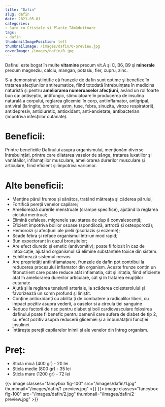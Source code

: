 ```yaml
---
title: "Dafin"
slug: dafin
date: 2021-05-01
categories:
- Sare cu Cristale și Plante Tămăduitoare
tags:
- dafin
thumbnailImagePosition: left
thumbnailImage: /images/dafin/0-preview.jpg
coverImage: /images/dafin/0.jpg
---
```

Dafinul este bogat în multe **vitamine** precum vit.A şi C, B6, B9 şi **minerale** precum magneziu, calciu, mangan, potasiu, fier, cupru, zinc.
<!--more-->
S-a demonstrat ştiințific că frunzele de dafin sunt optime şi benefice în tratarea afecțiunilor antireumatice, fiind totodată întrebuințate în medicina naturistă şi pentru **ameliorarea numeroaselor afecțiuni**, având un rol foarte bun ca: antiseptic, antifungic, stimulatoare în producerea de insulina naturală a corpului, reglarea glicemiei în corp, antiinflamator, antigripal, antiviral (laringite, bronșite, astm, tuse, febra, sinuzita, viroze respiratorii), antidepresiv, antidiuretic, antioxidant, anti-anxietate, antibacterian (împotriva infecțiilor cutanate).

# Beneficii:
Printre beneficiile Dafinului asupra organismului, menționăm diverse întrebuințări, printre care dilatarea vaselor de sânge, tratarea luxatiilor şi vanătăilor, inflamațiilor musculare, ameliorarea durerilor musculare şi articulare, fiind eficient și împotriva varicelor.

# Alte beneficii:
- Menține părul frumos şi sănătos, tratând mătreața şi căderea părului;
- Fortifică pereții venelor capilare;
- Ameliorează durerile menstruale (crampe specifice), ajutând la reglarea ciclului mentrual;
- Elimină cefaleea, migrenele sau starea de dup ă convalescență;
- Eficient împotriva bolilor osoase (spondiloză, artroză şi osteoporoză);
- Hemoroizi şi afecțiuni ale pielii (psoriazis şi eczeme);
- Scade febra şi reface organismul într-un mod rapid;
- Bun expectorant în cazul bronşitelor;
- Are efect diuretic şi emetic (antivomitiv); poate fi folosit în caz de intoxicație, ajutând organismul să elimine substanțele toxice din sistem.
- Echilibrează sistemul nervos
- Are proprietăți antiinflamatoare, frunzele de dafin pot contribui la reducerea procesului inflamator din organism. Aceste frunze conțin un fitonutrient care poate reduce atât inflamatia, cât şi iritația, fiind eficiente atat în ameliorarea durerilor articulare, cât şi în tratarea erupțiilor cutanate
- Ajută şi la reglarea tensiunii arteriale, la scăderea colesterolului şi favorizează un somn profund şi liniştit.
- Conține antioxidanți cu abilita ți de combatere a radicalilor liberi, cu impact pozitiv asupra vederii, a oaselor si a circula ției sanguine
- Reduce factorii de risc pentru diabet şi boli cardiovasculare folosirea dafinului poate fi benefic pentru oamenii care sufera de diabet de tip 2, cu efect pozitiv asupra reducerii glicemiei şi a îmbunătățirii funcției insulinei.
- Întăreşte pereții capilarelor inimii şi ale venelor din întreg organism.

# Preț:
- Sticla mică (400 gr) - 20 lei
- Sticla medie (800 gr) - 35 lei
- Sticla mare (1200 gr) - 72 lei

{{< image classes="fancybox fig-100" src="/images/dafin/1.jpg" thumbnail="/images/dafin/1-preview.jpg" >}}
{{< image classes="fancybox fig-100" src="/images/dafin/2.jpg" thumbnail="/images/dafin/2-preview.jpg" >}}
